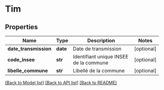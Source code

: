 # Tim

## Properties
Name | Type | Description | Notes
------------ | ------------- | ------------- | -------------
**date_transmission** | **date** | Date de transmission | [optional] 
**code_insee** | **str** | Identifiant unique INSEE de la commune | [optional] 
**libelle_commune** | **str** | Libellé de la commune | [optional] 

[[Back to Model list]](../README.md#documentation-for-models) [[Back to API list]](../README.md#documentation-for-api-endpoints) [[Back to README]](../README.md)

